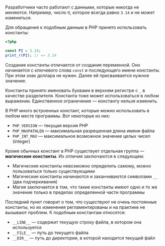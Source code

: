 Разработчики часто работают с данными, которые никогда не меняются. Например, число π, которое всегда равно `3.14` и не может измениться.

Для обращения к подобным данным в PHP принято использовать константы:

```php
<?php

const PI = 3.14;
print_r(PI); // => 3.14
```

Создание константы отличается от создания переменной. Оно начинается с ключевого слова `const` и последующего имени константы. При этом знак доллара не нужен. Далее ей присваивается нужное значение.

Константы принято именовать буквами в верхнем регистре с `_` в качестве разделителя. Константа тоже может использоваться в любом выражении. Единственное ограничение — константу нельзя изменить.

В PHP много встроенных констант, которые можно использовать в любом месте программы. Вот некоторые из них:

* `PHP_VERSION` — текущая версия PHP
* `PHP_MAXPATHLEN` — максимальная разрешенная длина имени файла
* `PHP_INT_MAX` — максимальное возможное значение целых чисел (integer)

Кроме обычных констант в PHP существует отдельная группа — **магические константы**. Их отличия заключаются в следующем:

* Магические константы невозможно определить самому, можно пользоваться только существующими
* Магические константы начинаются и заканчиваются символами `__` (два подчеркивания)
* Магия заключается в том, что такие константы имеют одно и то же значение только в пределах определенной части программы

Последний пункт говорит о том, что существуют не очень постоянные константы, но их изменения регламентированы и на практике не вызывают проблем. К подобным константам относятся:

* `__LINE__` — содержит текущую строку файла, в котором она используется
* `__FILE__` — путь до текущего файла
* `__DIR__` — путь до директории, в которой находится текущий файл
